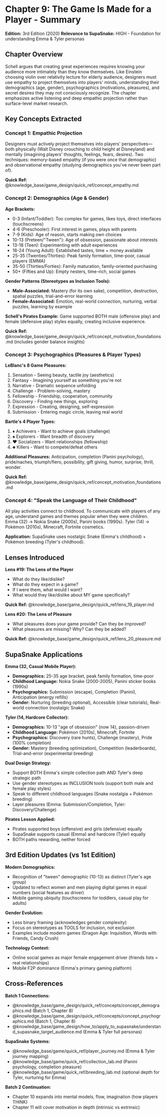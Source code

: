 # Chapter 9: The Game Is Made for a Player - Summary

**Edition:** 3rd Edition (2020)
**Relevance to SupaSnake:** HIGH - Foundation for understanding Emma & Tyler personas

## Chapter Overview

Schell argues that creating great experiences requires knowing your audience more intimately than they know themselves. Like Einstein choosing violin over relativity lecture for elderly audience, designers must use empathy to project themselves into players' minds, understanding their demographics (age, gender), psychographics (motivations, pleasures), and secret desires they may not consciously recognize. The chapter emphasizes active listening and deep empathic projection rather than surface-level market research.

## Key Concepts Extracted

### Concept 1: Empathic Projection

Designers must actively project themselves into players' perspectives—both physically (Walt Disney crouching to child height at Disneyland) and mentally (imagining players' thoughts, feelings, fears, desires). Two techniques: memory-based empathy (if you were once that demographic) and observational empathy (studying demographics you've never been part of).

**Quick Ref:** @knowledge_base/game_design/quick_ref/concept_empathy.md

### Concept 2: Demographics (Age & Gender)

**Age Brackets:**
- 0-3 (Infant/Toddler): Too complex for games, likes toys, direct interfaces (touchscreens)
- 4-6 (Preschooler): First interest in games, plays with parents
- 7-9 (Kids): Age of reason, starts making own choices
- 10-13 (Preteen/"Tween"): Age of obsession, passionate about interests
- 13-18 (Teen): Experimenting with adult experiences
- 18-24 (Young Adult): Established tastes, time + money available
- 25-35 (Twenties/Thirties): Peak family formation, time-poor, casual players (EMMA)
- 35-50 (Thirties/Forties): Family maturation, family-oriented purchasing
- 50+ (Fifties and Up): Empty nesters, time-rich, social games

**Gender Patterns (Stereotypes as Inclusion Tools):**
- **Male-Associated:** Mastery (for its own sake), competition, destruction, spatial puzzles, trial-and-error learning
- **Female-Associated:** Emotion, real-world connection, nurturing, verbal puzzles, learning by example

**Schell's Pirates Example:** Game supported BOTH male (offensive play) and female (defensive play) styles equally, creating inclusive experience.

**Quick Ref:** @knowledge_base/game_design/quick_ref/concept_motivation_foundations.md (includes gender balance insights)

### Concept 3: Psychographics (Pleasures & Player Types)

**LeBlanc's 8 Game Pleasures:**
1. Sensation - Seeing beauty, tactile joy (aesthetics)
2. Fantasy - Imagining yourself as something you're not
3. Narrative - Dramatic sequence unfolding
4. Challenge - Problem-solving, mastery
5. Fellowship - Friendship, cooperation, community
6. Discovery - Finding new things, exploring
7. Expression - Creating, designing, self-expression
8. Submission - Entering magic circle, leaving real world

**Bartle's 4 Player Types:**
1. ♦ Achievers - Want to achieve goals (challenge)
2. ♠ Explorers - Want breadth of discovery
3. ♥ Socializers - Want relationships (fellowship)
4. ♣ Killers - Want to compete/defeat others

**Additional Pleasures:** Anticipation, completion (Panini psychology), pride/naches, triumph/fiero, possibility, gift giving, humor, surprise, thrill, wonder.

**Quick Ref:** @knowledge_base/game_design/quick_ref/concept_motivation_foundations.md

### Concept 4: "Speak the Language of Their Childhood"

All play activities connect to childhood. To communicate with players of any age, understand games and themes popular when they were children. Emma (32) → Nokia Snake (2000s), Panini books (1990s). Tyler (14) → Pokémon (2010s), Minecraft, Fortnite cosmetics.

**Application:** SupaSnake uses nostalgic Snake (Emma's childhood) + Pokémon breeding (Tyler's childhood).

## Lenses Introduced

**Lens #19: The Lens of the Player**
- What do they like/dislike?
- What do they expect in a game?
- If I were them, what would I want?
- What would they like/dislike about MY game specifically?

**Quick Ref:** @knowledge_base/game_design/quick_ref/lens_19_player.md

**Lens #20: The Lens of Pleasure**
- What pleasures does your game provide? Can they be improved?
- What pleasures are missing? Why? Can they be added?

**Quick Ref:** @knowledge_base/game_design/quick_ref/lens_20_pleasure.md

## SupaSnake Applications

**Emma (32, Casual Mobile Player):**
- **Demographics:** 25-35 age bracket, peak family formation, time-poor
- **Childhood Language:** Nokia Snake (2000-2005), Panini sticker books (1990s)
- **Psychographics:** Submission (escape), Completion (Panini), Anticipation (energy refills)
- **Gender:** Nurturing (breeding optional), Accessible (clear tutorials), Real-world connection (nostalgic Snake)

**Tyler (14, Hardcore Collector):**
- **Demographics:** 10-13 "age of obsession" (now 14), passion-driven
- **Childhood Language:** Pokémon (2010s), Minecraft, Fortnite
- **Psychographics:** Discovery (rare hunts), Challenge (mastery), Pride (100% completion)
- **Gender:** Mastery (breeding optimization), Competition (leaderboards), Trial-and-error (experimental breeding)

**Dual Design Strategy:**
- Support BOTH Emma's simple collection path AND Tyler's deep strategic path
- Use gender stereotypes as INCLUSION tools (support both male and female play styles)
- Speak to different childhood languages (Snake nostalgia + Pokémon breeding)
- Layer pleasures (Emma: Submission/Completion, Tyler: Discovery/Challenge)

**Pirates Lesson Applied:**
- Pirates supported boys (offensive) and girls (defensive) equally
- SupaSnake supports casual (Emma) and hardcore (Tyler) equally
- BOTH paths rewarding, neither forced

## 3rd Edition Updates (vs 1st Edition)

**Modern Demographics:**
- Recognition of "tween" demographic (10-13) as distinct (Tyler's age group)
- Updated to reflect women and men playing digital games in equal numbers (social features as driver)
- Mobile gaming ubiquity (touchscreens for toddlers, casual play for adults)

**Gender Evolution:**
- Less binary framing (acknowledges gender complexity)
- Focus on stereotypes as TOOLS for inclusion, not exclusion
- Examples include modern games (Dragon Age: Inquisition, Words with Friends, Candy Crush)

**Technology Context:**
- Online social games as major female engagement driver (friends lists = real relationships)
- Mobile F2P dominance (Emma's primary gaming platform)

## Cross-References

**Batch 1 Connections:**
- @knowledge_base/game_design/quick_ref/concepts/concept_demographics.md (Batch 1, Chapter 8)
- @knowledge_base/game_design/quick_ref/concepts/concept_psychographics.md (Batch 1, Chapter 8)
- @knowledge_base/game_design/how_to/apply_to_supasnake/understand_supasnake_target_audience.md (Emma & Tyler full personas)

**SupaSnake Systems:**
- @knowledge_base/game/quick_ref/player_journey.md (Emma & Tyler journey mapping)
- @knowledge_base/game/quick_ref/collection_lab.md (Panini psychology, completion pleasure)
- @knowledge_base/game/quick_ref/breeding_lab.md (optional depth for Tyler, nurturing for Emma)

**Batch 2 Continuation:**
- Chapter 10 expands into mental models, flow, imagination (how players THINK)
- Chapter 11 will cover motivation in depth (intrinsic vs extrinsic)

